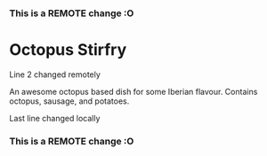 ### This is a REMOTE change :O

# Octopus Stirfry

Line 2 changed remotely

An awesome octopus based dish for some Iberian flavour. Contains octopus, sausage, and potatoes.

Last line changed locally

### This is a REMOTE change :O
